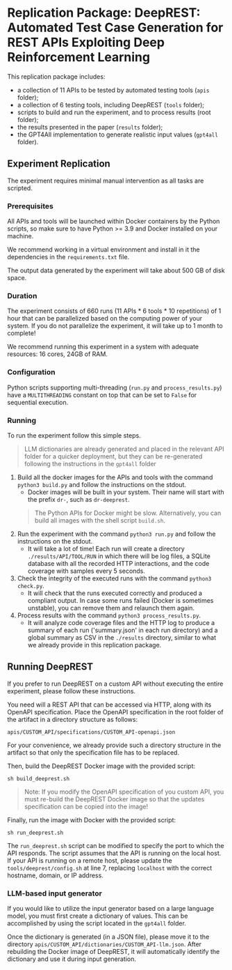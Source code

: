 # Replication Package: DeepREST: Automated Test Case Generation for REST APIs Exploiting Deep Reinforcement Learning

This replication package includes:
- a collection of 11 APIs to be tested by automated testing tools (`apis` folder);
- a collection of 6 testing tools, including DeepREST (`tools` folder);
- scripts to build and run the experiment, and to process results (root folder);
- the results presented in the paper (`results` folder);
- the GPT4All implementation to generate realistic input values (`gpt4all` folder).


## Experiment Replication
The experiment requires minimal manual intervention as all tasks are scripted.

### Prerequisites

All APIs and tools will be launched within Docker containers by the Python scripts, so make sure to have Python >= 3.9 and Docker installed on your machine.

We recommend working in a virtual environment and install in it the dependencies in the `requirements.txt` file.

The output data generated by the experiment will take about 500 GB of disk space.

### Duration

The experiment consists of 660 runs (11 APIs * 6 tools * 10 repetitions) of 1 hour that can be parallelized based on the computing power of your system. If you do not parallelize the experiment, it will take up to 1 month to complete!

We recommend running this experiment in a system with adequate resources: 16 cores, 24GB of RAM.

### Configuration
Python scripts supporting multi-threading (`run.py` and `process_results.py`) have a `MULTITHREADING` constant on top that can be set to `False` for sequential execution.

### Running

To run the experiment follow this simple steps.

> LLM dictionaries are already generated and placed in the relevant API folder for a quicker deployment, but they can be re-generated following the instructions in the `gpt4all` folder

1. Build all the docker images for the APIs and tools with the command `python3 build.py` and follow the instructions on the stdout.
    - Docker images will be built in your system. Their name will start with the prefix  `dr-`, such as `dr-deeprest`.
    > The Python APIs for Docker might be slow. Alternatively, you can build all images with the shell script `build.sh`.
2. Run the experiment with the command `python3 run.py` and follow the instructions on the stdout.
    - It will take a lot of time! Each run will create a directory `./results/API/TOOL/RUN` in which there will be log files, a SQLite database with all the recorded HTTP interactions, and the code coverage with samples every 5 seconds.
3. Check the integrity of the executed runs with the command `python3 check.py`.
    - It will check that the runs executed correctly and produced a compliant output. In case some runs failed (Docker is sometimes unstable), you can remove them and relaunch them again.
4. Process results with the command `python3 process_results.py`.
    - It will analyze code coverage files and the HTTP log to produce a summary of each run ('summary.json' in each run directory) and a global summary as CSV in the `./results` directory, similar to what we already provide in this replication package.

## Running DeepREST
If you prefer to run DeepREST on a custom API without executing the entire experiment, please follow these instructions.

You need will a REST API that can be accessed via HTTP, along with its OpenAPI specification. Place the OpenAPI specification in the root folder of the artifact in a directory structure as follows:

`apis/CUSTOM_API/specifications/CUSTOM_API-openapi.json`

For your convenience, we already provide such a directory structure in the artifact so that only the specification file has to be replaced.

Then, build the DeepREST Docker image with the provided script:

`sh build_deeprest.sh`

> Note: If you modify the OpenAPI specification of you custom API, you must re-build the DeepREST Docker image so that the updates specification can be copied into the image!

Finally, run the image with Docker with the provided script:

`sh run_deeprest.sh`

The `run_deeprest.sh` script can be modified to specify the port to which the API responds. The script assumes that the API is running on the local host. If your API is running on a remote host, please update the `tools/deeprest/config.sh` at line 7, replacing `localhost` with the correct hostname, domain, or IP address.

### LLM-based input generator
If you would like to utilize the input generator based on a large language model, you must first create a dictionary of values. This can be accomplished by using the script located in the `gpt4all` folder.

Once the dictionary is generated (in a JSON file), please move it to the directory `apis/CUSTOM_API/dictionaries/CUSTOM_API-llm.json`. After rebuilding the Docker image of DeepREST, it will automatically identify the dictionary and use it during input generation.